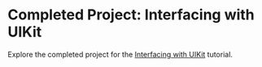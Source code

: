 # Completed Project: Interfacing with UIKit

Explore the completed project for the [Interfacing with UIKit](https://developer.apple.com/tutorials/swiftui/interfacing-with-uikit) tutorial.